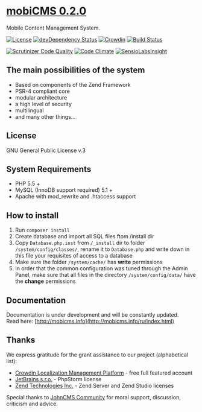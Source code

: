 # [mobiCMS 0.2.0](http://mobicms.net)
Mobile Content Management System.

[![License](https://img.shields.io/badge/license-GPL%20v.3-blue.svg)](https://www.gnu.org/licenses/gpl-3.0-standalone.html)
[![devDependency Status](https://david-dm.org/mobiCMS/mobicms-core/dev-status.svg)](https://david-dm.org/mobiCMS/mobicms-core#info=devDependencies)
[![Crowdin](https://d322cqt584bo4o.cloudfront.net/mobicms/localized.png)](http://translate.mobicms.net/project/mobicms)
[![Build Status](https://scrutinizer-ci.com/g/mobiCMS/mobicms-core/badges/build.png?b=develop)](https://scrutinizer-ci.com/g/mobiCMS/mobicms-core/build-status/develop)

[![Scrutinizer Code Quality](https://scrutinizer-ci.com/g/mobiCMS/mobicms-core/badges/quality-score.png?b=develop)](https://scrutinizer-ci.com/g/mobiCMS/mobicms-core/?branch=develop)
[![Code Climate](https://codeclimate.com/github/mobiCMS/mobicms-core/badges/gpa.svg)](https://codeclimate.com/github/mobiCMS/mobicms-core)
[![SensioLabsInsight](https://insight.sensiolabs.com/projects/f0fb49f2-7fac-452d-9382-5c8d8d3a3bf9/mini.png)](https://insight.sensiolabs.com/projects/f0fb49f2-7fac-452d-9382-5c8d8d3a3bf9)

## The main possibilities of the system
- Based on components of the Zend Framework
- PSR-4 compliant core
- modular architecture
- a high level of security
- multilingual
- and many other things...

## License
GNU General Public License v.3

## System Requirements
- PHP 5.5 +
- MySQL (InnoDB support required) 5.1 +
- Apache with mod_rewrite and .htaccess support

## How to install
1. Run `composer install`
2. Create database and import all SQL files ftom /install dir
3. Copy `Database.php.inst` from `/_install` dir to folder `/system/config/classes/`, rename it to `Database.php` and write down in this file your requisites of access to a database
4. Make sure the folder `/system/cache/` has **write** permissions
5. In order that the common configuration was tuned through the Admin Panel, make sure that all files in the directory `/system/config/data/` have the **change** permissions

## Documentation
Documentation is under development and will be constantly updated.    
Read here: [http://mobicms.info](http://mobicms.info/ru/index.html)

## Thanks
We express gratitude for the grant assistance to our project (alphabetical list):

  * [Crowdin Localization Management Platform](http://crowdin.com) - free full featured account
  * [JetBrains s.r.o.](http://www.jetbrains.com) - PhpStorm license
  * [Zend Technologies Inc.](http://www.zend.com) - Zend Server and Zend Studio licenses
  
Special thanks to [JohnCMS Community](http://johncms.com) for moral support, discussion, criticism and advice.
